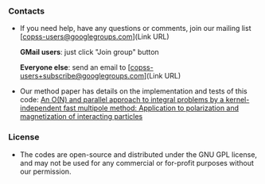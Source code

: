 ### Contacts ###


* If you need help, have any questions or comments, join our mailing list [copss-users@googlegroups.com](Link URL)

     **GMail users**: just click "Join group" button

     **Everyone else**: send an email to [copss-users+subscribe@googlegroups.com](Link URL)

* Our method paper has details on the implementation and tests of this code: [An O(N) and parallel approach to integral problems by a kernel-independent fast multipole method: Application to polarization and magnetization of interacting particles](https://arxiv.org/abs/1605.01715)

### License ###

* The codes are open-source and distributed under the GNU GPL license, and may not be used for any commercial or for-profit purposes without our permission.